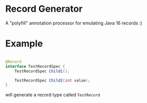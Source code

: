 # Record Generator

A "polyfill" annotation processor for emulating Java 16 records :)

# Example

```java

@Record
interface TestRecordSpec {
    TestRecordSpec Child1();

    TestRecordSpec Child2(int value);
}
```

will generate a record type called `TestRecord`